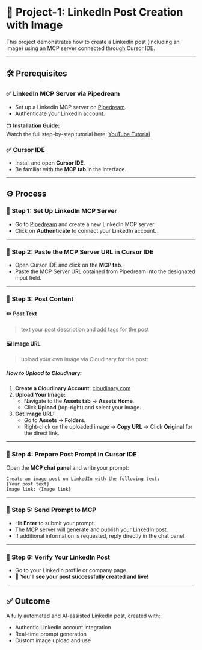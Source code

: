 # 🚀 Project-1: LinkedIn Post Creation with Image

This project demonstrates how to create a LinkedIn post (including an image) using an MCP server connected through Cursor IDE.

---

## 🛠️ Prerequisites

### ✅ LinkedIn MCP Server via Pipedream
- Set up a LinkedIn MCP server on [Pipedream](https://pipedream.com).
- Authenticate your LinkedIn account.

📺 **Installation Guide:**  
Watch the full step-by-step tutorial here: [YouTube Tutorial](https://youtu.be/4Zz-vqP3nvM?si=UA9AcBlx7Kx_yI0y)

### ✅ Cursor IDE
- Install and open **Cursor IDE**.
- Be familiar with the **MCP tab** in the interface.

---

## ⚙️ Process

### 📌 Step 1: Set Up LinkedIn MCP Server
- Go to [Pipedream](https://pipedream.com) and create a new LinkedIn MCP server.
- Click on **Authenticate** to connect your LinkedIn account.

---

### 📌 Step 2: Paste the MCP Server URL in Cursor IDE
- Open Cursor IDE and click on the **MCP tab**.
- Paste the MCP Server URL obtained from Pipedream into the designated input field.

---

### 📌 Step 3: Post Content

#### ✏️ Post Text
> text your post description and add tags for the post

#### 🖼️ Image URL
> upload your own image via Cloudinary for the post:  

##### How to Upload to Cloudinary:
1. **Create a Cloudinary Account:** [cloudinary.com](https://cloudinary.com)
2. **Upload Your Image:**
   - Navigate to the **Assets tab** → **Assets Home**.
   - Click **Upload** (top-right) and select your image.
3. **Get Image URL:**
   - Go to **Assets** → **Folders**.
   - Right-click on the uploaded image → **Copy URL** → Click **Original** for the direct link.

---

### 📌 Step 4: Prepare Post Prompt in Cursor IDE
Open the **MCP chat panel** and write your prompt:

```
Create an image post on LinkedIn with the following text:
{Your post text}
Image link: {Image link}
```
---

### 📌 Step 5: Send Prompt to MCP
- Hit **Enter** to submit your prompt.
- The MCP server will generate and publish your LinkedIn post.
- If additional information is requested, reply directly in the chat panel.

---

### 📌 Step 6: Verify Your LinkedIn Post
- Go to your LinkedIn profile or company page.
- 🎉 **You’ll see your post successfully created and live!**

---

## ✅ Outcome
A fully automated and AI-assisted LinkedIn post, created with:
- Authentic LinkedIn account integration
- Real-time prompt generation
- Custom image upload and use

